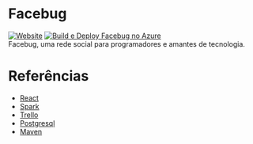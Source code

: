 # Facebug
[![Website](https://github.com/pedrosantayana/facebug/actions/workflows/react.yml/badge.svg)](https://github.com/pedrosantayana/facebug/actions/workflows/react.yml)
[![Build e Deploy Facebug no Azure](https://github.com/pedrosantayana/facebug/actions/workflows/main_facebug.yml/badge.svg)](https://github.com/pedrosantayana/facebug/actions/workflows/main_facebug.yml)  
Facebug, uma rede social para programadores e amantes de tecnologia.

# Referências
- [React](https://reactjs.org/)
- [Spark](https://spark.apache.org/)
- [Trello](https://trello.com/b/DP9rmpFI/facebug)
- [Postgresql](https://www.postgresql.org/)
- [Maven](https://maven.apache.org/)

